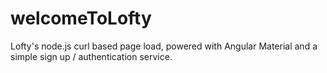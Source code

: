 # welcomeToLofty
Lofty's node.js curl based page load, powered with Angular Material and a simple sign up / authentication service.
